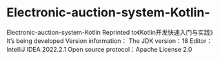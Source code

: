 # Electronic-auction-system-Kotlin-
Electronic-auction-system-Kotlin
Reprinted to《Kotlin开发快速入门与实践》
It’s being developed
Version information：
The JDK version：18
Editor：IntelliJ IDEA 2022.2.1
Open source protocol：Apache License 2.0